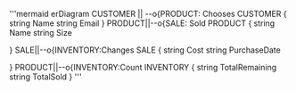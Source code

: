 '''mermaid 
erDiagram
CUSTOMER || --o{PRODUCT: Chooses
CUSTOMER { 
    string Name
    string Email
}
PRODUCT||--o{SALE: Sold 
PRODUCT {
    string Name
    string Size
    
}
SALE||--o{INVENTORY:Changes
SALE {
    string Cost
    string PurchaseDate

}
PRODUCT||--o{INVENTORY:Count
INVENTORY {
    string TotalRemaining
    string TotalSold
} 
'''
    

